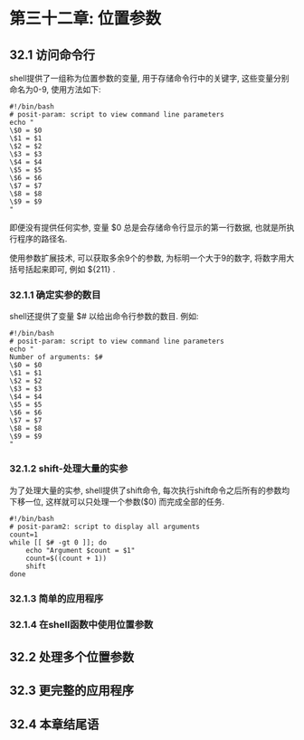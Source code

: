 # 第三十二章: 位置参数 #

## 32.1 访问命令行 ##

shell提供了一组称为位置参数的变量, 用于存储命令行中的关键字, 这些变量分别命名为0-9, 使用方法如下:

```
#!/bin/bash
# posit-param: script to view command line parameters
echo "
\$0 = $0
\$1 = $1
\$2 = $2
\$3 = $3
\$4 = $4
\$5 = $5
\$6 = $6
\$7 = $7
\$8 = $8
\$9 = $9
"
```

即便没有提供任何实参, 变量 $0 总是会存储命令行显示的第一行数据, 也就是所执行程序的路径名.

使用参数扩展技术, 可以获取多余9个的参数, 为标明一个大于9的数字, 将数字用大括号括起来即可, 例如 ${211} .

### 32.1.1 确定实参的数目 ###

shell还提供了变量 $# 以给出命令行参数的数目. 例如:

```
#!/bin/bash
# posit-param: script to view command line parameters
echo "
Number of arguments: $#
\$0 = $0
\$1 = $1
\$2 = $2
\$3 = $3
\$4 = $4
\$5 = $5
\$6 = $6
\$7 = $7
\$8 = $8
\$9 = $9
"
```

### 32.1.2 shift-处理大量的实参 ###

为了处理大量的实参, shell提供了shift命令, 每次执行shift命令之后所有的参数均下移一位, 这样就可以只处理一个参数($0) 而完成全部的任务.

```
#!/bin/bash
# posit-param2: script to display all arguments
count=1
while [[ $# -gt 0 ]]; do
    echo "Argument $count = $1"
    count=$((count + 1))
    shift
done
```

### 32.1.3 简单的应用程序 ###

### 32.1.4 在shell函数中使用位置参数 ###

## 32.2 处理多个位置参数 ##

## 32.3 更完整的应用程序 ##

## 32.4 本章结尾语 ##
